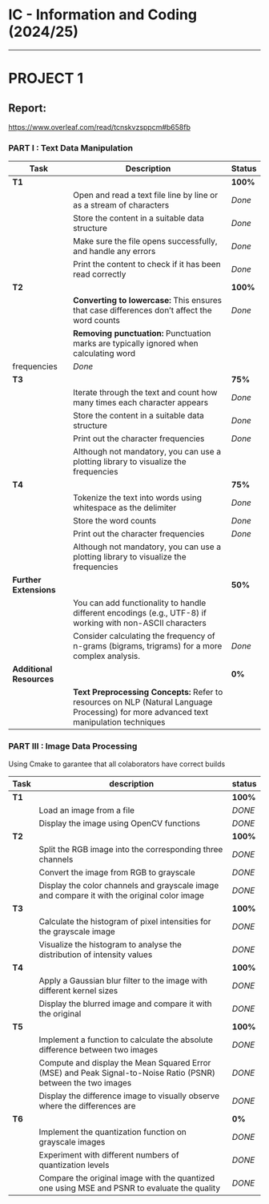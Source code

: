 # IC - Information and Coding (2024/25)

---
# PROJECT 1 

## Report:
https://www.overleaf.com/read/tcnskvzsppcm#b658fb

### PART I : Text Data Manipulation

| Task | Description | Status |
|------|-------------|--------|
| **T1**| | **100%** |
| | Open and read a text file line by line or as a stream of characters | *Done* |
| | Store the content in a suitable data structure | *Done* |
| | Make sure the file opens successfully, and handle any errors | *Done* |
| | Print the content to check if it has been read correctly | *Done* |
| **T2**| | **100%** |
| | **Converting to lowercase:** This ensures that case differences don’t affect the word counts | *Done* |
| | **Removing punctuation:** Punctuation marks are typically ignored when calculating word
frequencies | *Done* |
| **T3**| | **75%** |
| | Iterate through the text and count how many times each character appears| *Done* |
| | Store the content in a suitable data structure | *Done* |
| | Print out the character frequencies | *Done* |
| | Although not mandatory, you can use a plotting library to visualize the frequencies |  |
| **T4**| | **75%** |
| | Tokenize the text into words using whitespace as the delimiter| *Done* |
| | Store the word counts | *Done* |
| | Print out the character frequencies | *Done* |
| | Although not mandatory, you can use a plotting library to visualize the frequencies |  |
| **Further Extensions**| | **50%** |
| | You can add functionality to handle different encodings (e.g., UTF-8) if working with non-ASCII characters|  |
| | Consider calculating the frequency of n-grams (bigrams, trigrams) for a more complex analysis. | *Done* |
| **Additional Resources**| | **0%** |
| | **Text Preprocessing Concepts:** Refer to resources on NLP (Natural Language Processing) for more advanced text manipulation techniques|  |



### PART III : Image Data Processing
Using Cmake to garantee that all colaborators have correct builds

| Task              | description     | status          |
|-------------------|-----------------|-----------------|
| **T1** | | **100%** |
|  | Load an image from a file | *DONE* |
| | Display the image using OpenCV functions | *DONE* |
| **T2** | | **100%** |
| | Split the RGB image into the corresponding three channels | *DONE* |
| | Convert the image from RGB to grayscale | *DONE* |
| | Display the color channels and grayscale image and compare it with the original color image | *DONE* |
| **T3** | | **100%** |
| | Calculate the histogram of pixel intensities for the grayscale image |*DONE* |
| | Visualize the histogram to analyse the distribution of intensity values | *DONE* |
| **T4** | | **100%** |
| | Apply a Gaussian blur filter to the image with different kernel sizes | *DONE* |
| | Display the blurred image and compare it with the original | *DONE* |
| **T5** | | **100%** |
| | Implement a function to calculate the absolute difference between two images | *DONE* |
| | Compute and display the Mean Squared Error (MSE) and Peak Signal-to-Noise Ratio (PSNR) between the two images | *DONE* |
| | Display the difference image to visually observe where the differences are | *DONE* |
| **T6** | | **0%** |
| | Implement the quantization function on grayscale images | *DONE* |
| | Experiment with different numbers of quantization levels | *DONE* |
| | Compare the original image with the quantized one using MSE and PSNR to evaluate the quality | *DONE* |


